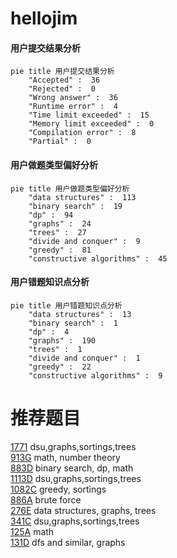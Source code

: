 # hellojim

<!-- tabs:start -->



#### **用户提交结果分析**

```mermaid
pie title 用户提交结果分析
    "Accepted" :  36
    "Rejected" :  0
    "Wrong answer" :  36
    "Runtime error" :  4
    "Time limit exceeded" :  15
    "Memory limit exceeded" :  0
    "Compilation error" :  8
    "Partial" :  0
```

#### **用户做题类型偏好分析**

```mermaid
pie title 用户做题类型偏好分析
    "data structures" :  113
    "binary search" :  19
    "dp" :  94
    "graphs" :  24
    "trees" :  27
    "divide and conquer" :  9
    "greedy" :  81
    "constructive algorithms" :  45
```
#### **用户错题知识点分析**

```mermaid
pie title 用户错题知识点分析
    "data structures" :  13
    "binary search" :  1
    "dp" :  4
    "graphs" :  190
    "trees" :  1
    "divide and conquer" :  1
    "greedy" :  22
    "constructive algorithms" :  9
```



<!-- tabs:end -->
# 推荐题目
[1771](https://codeforces.com/contest/177/problem/1)		dsu,graphs,sortings,trees		  
[913G](https://codeforces.com/contest/913/problem/G)		math,
                        number theory		  
[883D](https://codeforces.com/contest/883/problem/D)		binary search,
                        dp,
                        math		  
[1113D](https://codeforces.com/contest/1113/problem/D)		dsu,graphs,sortings,trees		  
[1082C](https://codeforces.com/contest/1082/problem/C)		greedy,
                        sortings		  
[886A](https://codeforces.com/contest/886/problem/A)		brute force		  
[276E](https://codeforces.com/contest/276/problem/E)		data structures,
                        graphs,
                        trees		  
[341C](https://codeforces.com/contest/341/problem/C)		dsu,graphs,sortings,trees		  
[125A](https://codeforces.com/contest/125/problem/A)		math		  
[131D](https://codeforces.com/contest/131/problem/D)		dfs and similar,
                        graphs		  
